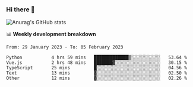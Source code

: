 ### Hi there 👋
![Anurag's GitHub stats](https://github-readme-stats.vercel.app/api?username=jami1024&show_icons=true&theme=radical)

📊 **Weekly development breakdown**
<!--START_SECTION:waka-->

```text
From: 29 January 2023 - To: 05 February 2023

Python           4 hrs 59 mins   █████████████▒░░░░░░░░░░░   53.64 %
Vue.js           2 hrs 48 mins   ███████▓░░░░░░░░░░░░░░░░░   30.15 %
TypeScript       25 mins         █░░░░░░░░░░░░░░░░░░░░░░░░   04.56 %
Text             13 mins         ▓░░░░░░░░░░░░░░░░░░░░░░░░   02.50 %
Other            12 mins         ▓░░░░░░░░░░░░░░░░░░░░░░░░   02.26 %
```

<!--END_SECTION:waka-->
<!--
**jami1024/jami1024** is a ✨ _special_ ✨ repository because its `README.md` (this file) appears on your GitHub profile.

Here are some ideas to get you started:

- 🔭 I’m currently working on ...
- 🌱 I’m currently learning ...
- 👯 I’m looking to collaborate on ...
- 🤔 I’m looking for help with ...
- 💬 Ask me about ...
- 📫 How to reach me: ...
- 😄 Pronouns: ...
- ⚡ Fun fact: ...
-->
